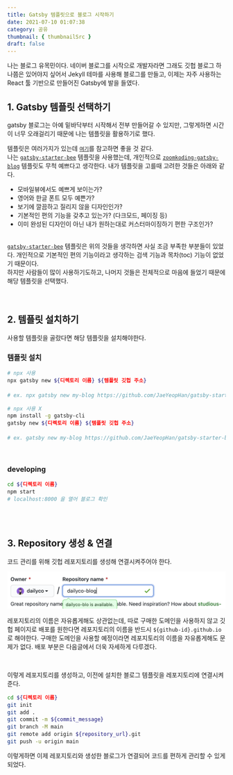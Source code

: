 ```yaml
---
title: Gatsby 템플릿으로 블로그 시작하기
date: 2021-07-10 01:07:38
category: 공유
thumbnail: { thumbnailSrc }
draft: false
---
```


나는 블로그 유목민이다. 네이버 블로그를 시작으로 개발자라면 그래도 깃헙 블로그 하나쯤은 있어야지 싶어서 Jekyll 테마를 사용해 블로그를 만들고, 이제는 자주 사용하는 React 툴 기반으로 만들어진 Gatsby에 발을 들였다.

## 1. Gatsby 템플릿 선택하기

gatsby 블로그는 아예 밑바닥부터 시작해서 전부 만들어갈 수 있지만, 그렇게하면 시간이 너무 오래걸리기 때문에 나는 템플릿을 활용하기로 했다.

템플릿은 여러가지가 있는데 [`여기`](https://www.gatsbyjs.com/starters/?)를 참고하면 좋을 것 같다.  
나는 [`gatsby-starter-bee`](https://github.com/JaeYeopHan/gatsby-starter-bee) 템플릿을 사용했는데, 개인적으로 [`zoomkoding-gatsby-blog`](https://github.com/zoomKoding/zoomkoding-gatsby-blog) 템플릿도 무척 예쁘다고 생각한다. 내가 템플릿을 고를때 고려한 것들은 아래와 같다.

- 모바일뷰에서도 예쁘게 보이는가?
- 영어와 한글 폰트 모두 예쁜가?
- 보기에 깔끔하고 질리지 않을 디자인인가?
- 기본적인 편의 기능을 갖추고 있는가? (다크모드, 페이징 등)
- 이미 완성된 디자인이 아닌 내가 원하는대로 커스터마이징하기 편한 구조인가?
  <br />
  <br />

[`gatsby-starter-bee`](https://github.com/JaeYeopHan/gatsby-starter-bee) 템플릿은 위의 것들을 생각하면 사실 조금 부족한 부분들이 있었다. 개인적으로 기본적인 편의 기능이라고 생각하는 검색 기능과 목차(toc) 기능이 없었기 때문이다.  
하지만 사람들이 많이 사용하기도하고, 나머지 것들은 전체적으로 마음에 들었기 때문에 해당 템플릿을 선택했다.
<br />
<br />
<br />

## 2. 템플릿 설치하기

사용할 템플릿을 골랐다면 해당 템플릿을 설치해야한다.

### 템플릿 설치

```sh
# npx 사용
npx gatsby new ${디렉토리 이름} ${템플릿 깃헙 주소}

# ex. npx gatsby new my-blog https://github.com/JaeYeopHan/gatsby-starter-bee

```

```sh
# npx 사용 X
npm install -g gatsby-cli
gatsby new ${디렉토리 이름} ${템플릿 깃헙 주소}

# ex. gatsby new my-blog https://github.com/JaeYeopHan/gatsby-starter-bee
```

<br />

### developing

```sh
cd ${디렉토리 이름}
npm start
# localhost:8000 을 열어 블로그 확인
```

<br />
<br />

## 3. Repository 생성 & 연결

코드 관리를 위해 깃헙 레포지토리를 생성해 연결시켜주어야 한다.

![repository_생성](./images/gatsby-template-blog-start/create_repository.png)

레포지토리의 이름은 자유롭게해도 상관없는데, 따로 구매한 도메인을 사용하지 않고 깃헙 페이지로 배포를 원한다면 레포지토리의 이름을 반드시 `${github-id}.github.io`로 해야한다. 구매한 도메인을 사용할 예정이라면 레포지토리의 이름을 자유롭게해도 문제가 없다. 배포 부분은 다음글에서 더욱 자세하게 다루겠다.

<br />

이렇게 레포지토리를 생성하고, 이전에 설치한 블로그 템플릿을 레포지토리에 연결시켜준다.

```sh
cd ${디렉토리 이름}
git init
git add .
git commit -m ${commit_message}
git branch -M main
git remote add origin ${repository_url}.git
git push -u origin main
```

이렇게하면 이제 레포지토리와 생성한 블로그가 연결되어 코드를 편하게 관리할 수 있게 되었다.
